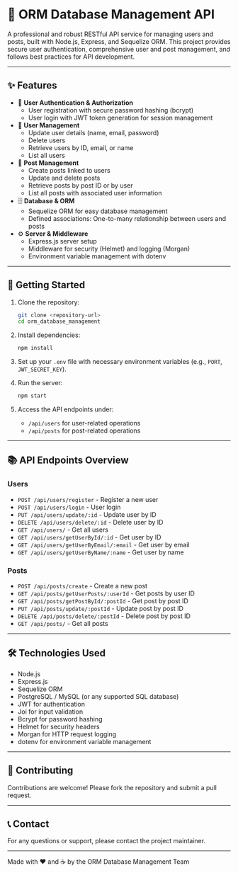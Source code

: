 # 🚀 ORM Database Management API

A professional and robust RESTful API service for managing users and posts, built with Node.js, Express, and Sequelize ORM. This project provides secure user authentication, comprehensive user and post management, and follows best practices for API development.

---

## ✨ Features

- 🔐 **User Authentication & Authorization**
  - User registration with secure password hashing (bcrypt)
  - User login with JWT token generation for session management
- 👥 **User Management**
  - Update user details (name, email, password)
  - Delete users
  - Retrieve users by ID, email, or name
  - List all users
- 📝 **Post Management**
  - Create posts linked to users
  - Update and delete posts
  - Retrieve posts by post ID or by user
  - List all posts with associated user information
- 🗄️ **Database & ORM**
  - Sequelize ORM for easy database management
  - Defined associations: One-to-many relationship between users and posts
- ⚙️ **Server & Middleware**
  - Express.js server setup
  - Middleware for security (Helmet) and logging (Morgan)
  - Environment variable management with dotenv

---

## 🚀 Getting Started

1. Clone the repository:
   ```bash
   git clone <repository-url>
   cd orm_database_management
   ```

2. Install dependencies:
   ```bash
   npm install
   ```

3. Set up your `.env` file with necessary environment variables (e.g., `PORT`, `JWT_SECRET_KEY`).

4. Run the server:
   ```bash
   npm start
   ```

5. Access the API endpoints under:
   - `/api/users` for user-related operations
   - `/api/posts` for post-related operations

---

## 📚 API Endpoints Overview

### Users
- `POST /api/users/register` - Register a new user
- `POST /api/users/login` - User login
- `PUT /api/users/update/:id` - Update user by ID
- `DELETE /api/users/delete/:id` - Delete user by ID
- `GET /api/users/` - Get all users
- `GET /api/users/getUserById/:id` - Get user by ID
- `GET /api/users/getUserByEmail/:email` - Get user by email
- `GET /api/users/getUserByName/:name` - Get user by name

### Posts
- `POST /api/posts/create` - Create a new post
- `GET /api/posts/getUserPosts/:userId` - Get posts by user ID
- `GET /api/posts/getPostById/:postId` - Get post by post ID
- `PUT /api/posts/update/:postId` - Update post by post ID
- `DELETE /api/posts/delete/:postId` - Delete post by post ID
- `GET /api/posts/` - Get all posts

---

## 🛠️ Technologies Used

- Node.js
- Express.js
- Sequelize ORM
- PostgreSQL / MySQL (or any supported SQL database)
- JWT for authentication
- Joi for input validation
- Bcrypt for password hashing
- Helmet for security headers
- Morgan for HTTP request logging
- dotenv for environment variable management

---

## 🤝 Contributing

Contributions are welcome! Please fork the repository and submit a pull request.

---

## 📞 Contact

For any questions or support, please contact the project maintainer.

---

Made with ❤️ and ☕ by the ORM Database Management Team
